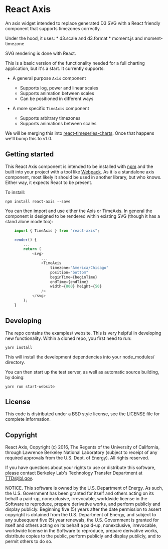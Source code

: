 # React Axis

An axis widget intended to replace generated D3 SVG with a React friendly component that supports timezones correctly.

Under the hood, it uses:
    * d3.scale and d3.format
    * moment.js and moment-timezone

SVG rendering is done with React.

This is a basic version of the functionality needed for a full charting application, but it's a start. It currently supports:

 * A general purpose `Axis` component
     - Supports log, power and linear scales
     - Supports animation between scales
     - Can be positioned in different ways

 * A more specific `TimeAxis` component
     - Supports arbitrary timezones
     - Supports animations between scales

We will be merging this into [react-timeseries-charts](http://software.es.net/react-timeseries-charts). Once that happens we'll bump this to v1.0.

Getting started
---------------

This React Axis component is intended to be installed with [npm](https://www.npmjs.com/) and the built into your project with a tool like [Webpack](https://webpack.github.io/). As it is a standalone axis component, most likely it should be used in another library, but who knows. Either way, it expects React to be present.

To install:

    npm install react-axis --save

You can then import and use either the Axis or TimeAxis. In general the component is designed to be rendered within existing SVG (though it has a stand alone mode too):

```js
    import { TimeAxis } from "react-axis";
```

```js
    render() {
        ...
        return (
            <svg>
                ...
                <TimeAxis
                    timezone="America/Chicago"
                    position="bottom"
                    beginTime={beginTime}
                    endTime={endTime}
                    width={800} height={50}
                />
            </svg>
        );
    }
```

Developing
----------

The repo contains the examples/ website. This is very helpful in developing new functionality. Within a cloned repo, you first need to run:

    yarn install

This will install the development dependencies into your node_modules/ directory.

You can then start up the test server, as well as automatic source building, by doing:

    yarn run start-website

License
-------

This code is distributed under a BSD style license, see the LICENSE file for complete information.

Copyright
---------

React Axis, Copyright (c) 2016, The Regents of the University of California, through Lawrence Berkeley National Laboratory (subject to receipt of any required approvals from the U.S. Dept. of Energy). All rights reserved.

If you have questions about your rights to use or distribute this software, please contact Berkeley Lab's Technology Transfer Department at TTD@lbl.gov.

NOTICE. This software is owned by the U.S. Department of Energy. As such, the U.S. Government has been granted for itself and others acting on its behalf a paid-up, nonexclusive, irrevocable, worldwide license in the Software to reproduce, prepare derivative works, and perform publicly and display publicly. Beginning five (5) years after the date permission to assert copyright is obtained from the U.S. Department of Energy, and subject to any subsequent five (5) year renewals, the U.S. Government is granted for itself and others acting on its behalf a paid-up, nonexclusive, irrevocable, worldwide license in the Software to reproduce, prepare derivative works, distribute copies to the public, perform publicly and display publicly, and to permit others to do so.
